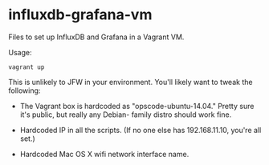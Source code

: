 influxdb-grafana-vm
===================

Files to set up InfluxDB and Grafana in a Vagrant VM.

Usage:

    vagrant up

This is unlikely to JFW in your environment. You'll likely want to tweak the following:

- The Vagrant box is hardcoded as "opscode-ubuntu-14.04." Pretty sure it's public, but really any Debian- family distro should work fine.

- Hardcoded IP in all the scripts. (If no one else has 192.168.11.10, you're all set.)

- Hardcoded Mac OS X wifi network interface name.

